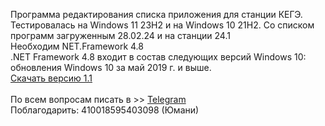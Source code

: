 Программа редактирования списка приложения для станции КЕГЭ.</br>
Тестировалась на Windows 11 23H2 и на Windows 10 21H2. Со списком программ загруженным 28.02.24 и на станции 24.1</br>
Необходим NET.Framework 4.8</br>
.NET Framework 4.8 входит в состав следующих версий Windows 10:</br>
обновления Windows 10 за май 2019 г. и выше.</br>
<a href="https://github.com/djwirtuoz/_kege_sft_form/releases/download/untagged-714d4696f3770f54c281/ver_1.1.zip">Скачать версию 1.1</a></br>
</br>
По всем вопросам писать в >> <a href="t.me/djwirtuoz">Telegram</a></br>
Поблагодарить: 410018595403098 (Юмани)
